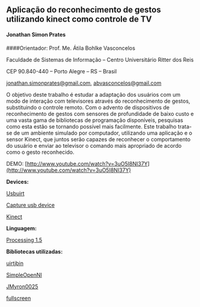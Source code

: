 ## **Aplicação do reconhecimento de gestos utilizando kinect como controle de TV**
#### Jonathan Simon Prates
####Orientador: Prof. Me. Átila Bohlke Vasconcelos

Faculdade de Sistemas de Informação – Centro Universitário Ritter dos Reis

CEP 90.840-440 – Porto Alegre – RS – Brasil

jonathan.simonprates@gmail.com, abvasconcelos@gmail.com

O objetivo deste trabalho é estudar a adaptação dos usuários com um modo de interação com televisores através do reconhecimento de gestos, substituindo o controle remoto. Com o advento de dispositivos de reconhecimento de gestos com sensores de profundidade de baixo custo e uma vasta gama de bibliotecas de programação disponíveis, pesquisas como esta estão se tornando possível mais facilmente. Este trabalho trata-se de um ambiente simulado por computador, utilizando uma aplicação e o sensor Kinect, que juntos serão capazes de reconhecer o comportamento do usuário e enviar ao televisor o comando mais apropriado de acordo como o gesto reconhecido.

DEMO: [http://www.youtube.com/watch?v=3uO5I8NI37Y](http://www.youtube.com/watch?v=3uO5I8NI37Y)

**Devices:**

[Usbuirt](http://www.usbuirt.com/)

[Capture usb device](http://bit.ly/w8zlaI)

[Kinect](http://www.xbox.com/pt-BR/Kinect)

**Linguagem:**

[Processing 1.5](http://processing.org/download/)

**Bibliotecas utilizadas:**

[uirtjbin](http://sourceforge.net/projects/uirt-j/)

[SimpleOpenNI](http://code.google.com/p/simple-openni/)

[JMyron0025](http://webcamxtra.sourceforge.net/download.shtml)

[fullscreen](http://bit.ly/Tfr6kt)